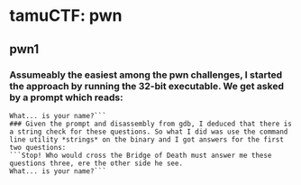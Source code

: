 # tamuCTF: pwn

## pwn1
### Assumeably the easiest among the pwn challenges, I started the approach by running the 32-bit executable. We get asked by a prompt which reads: 
```Stop! Who would cross the Bridge of Death must answer me these questions three, ere the other side he see.
What... is your name?```
### Given the prompt and disassembly from gdb, I deduced that there is a string check for these questions. So what I did was use the command line utility *strings* on the binary and I got answers for the first two questions:
```Stop! Who would cross the Bridge of Death must answer me these questions three, ere the other side he see. 
What... is your name?```
